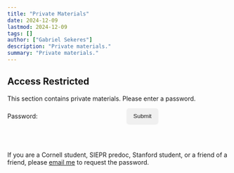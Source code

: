 ```yaml
---
title: "Private Materials" 
date: 2024-12-09
lastmod: 2024-12-09
tags: []
author: ["Gabriel Sekeres"]
description: "Private materials." 
summary: "Private materials." 
---
```


<div id="prePassword">
  <h2>Access Restricted</h2>
  <p>This section contains private materials. Please enter a password.</p>

  <div id="passwordForm">
    <form onsubmit="checkPassword(); return false;" style="display: flex; align-items: center;">
      <label for="password">Password:</label>
      <input type="password" id="password" name="password" required 
             style="margin-right: 10px; padding: 8px; border: 1px solid var(--border); border-radius: 4px; background-color: var(--entry);">
      <button type="submit" class="easter-button" style="padding: 10px 15px; min-height: auto; max-width: 100px;">Submit</button>
    </form>
    <p id="errorMessage" style="color: red; display: none;">Not the correct password</p>
  </div>

<br><br>


If you are a Cornell student, SIEPR predoc, Stanford student, or a friend of a friend, please [email me](mailto:gs754@cornell.edu) to request the password.

</div>

<style>
@keyframes bounce {
    0%, 100% { transform: translateY(0); }
    50% { transform: translateY(-5px); }
}

.easter-button {
    display: flex !important;
    align-items: center !important;
    justify-content: center !important;
    background-color: #f0f0f0 !important;
    color: var(--primary) !important;
    text-decoration: none !important;
    border-radius: 5px !important;
    transition: all 0.2s ease !important;
    border: 1px solid var(--border) !important;
    box-shadow: 0 1px 3px rgba(0,0,0,0.1) !important;
    margin: 0 !important;
}

.easter-button:hover {
    animation: bounce 0.5s ease infinite;
    background-color: #e0e0e0 !important;
}
</style>

<div id="privateContent" style="display: none;">
  <h2>Content</h2>

  <p>Included here are full course materials for my graduate courses, divided into semesters. Clicking the links below will download a .zip file containing the course materials, as well as a usage file with instructions for how to use them and what is included. These materials contain problem set solutions, code, and lecture notes provided directly by professors. These are not meant to be public materials, please do not post them online. Feel free to share them directly with others.</p>

  <ul>
    <li><a href="/resources/private/fall_2024/">Fall 2024</a>: Includes materials for ECON 6090: Microeconomics I, ECON 6130: Macroeconomics I, ECON 6170: Intermediate Mathematics for Economists, and ECON 6190: Econometrics I.</li>
  </ul>
</div>

<script>
function checkPassword() {
    var password = document.getElementById('password').value;
    var errorMessage = document.getElementById('errorMessage');
    var privateContent = document.getElementById('privateContent');
    var passwordForm = document.getElementById('passwordForm');
    
    if (password === 'urishall') {
        errorMessage.style.display = 'none';
        prePassword.style.display = 'none';
        privateContent.style.display = 'block';
    } else {
        errorMessage.style.display = 'block';
        privateContent.style.display = 'none';
    }
}
</script>
